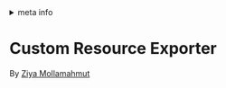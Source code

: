 <!-- meta tags details, will be assigned to meta tags inside header by js -->
<div id="meta-info">
<details><summary>meta info</summary>

> * Title: <i id="md-title">Custom Resource Exporter</i>
> * Keywords: <i id="md-keywords">localization, asp.net-core, resource, export, custom</i>
> * Description: <i id="md-description">Learn how to create custom resource exporter to export localized resources to .RESX resource files with XLocalizer.</i>
> * Author: <i id="md-author">Ziya Mollamahmut</i>
> * Date: <i id="md-date">08-Aug-2020</i>
> * Image: <i id="md-image">https://github.com/LazZiya/Docs/raw/master/XLocalizer/v1.0/images/xlocalizer-logo.png</i>
> * Image-alt: <i id="md-image-alt">XLocalizer Logo</i>
> * Version: <i id="md-version">v1.0</i>

</details>
</div>

# Custom Resource Exporter

By [Ziya Mollamahmut](https://github.com/LazZiya)



